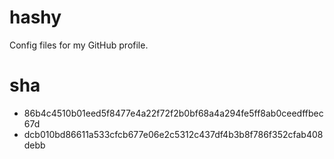 # hashy
Config files for my GitHub profile.

# sha
- 86b4c4510b01eed5f8477e4a22f72f2b0bf68a4a294fe5ff8ab0ceedffbec67d  
- dcb010bd86611a533cfcb677e06e2c5312c437df4b3b8f786f352cfab408debb

